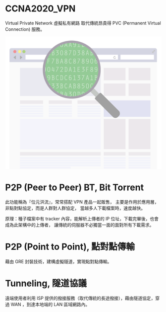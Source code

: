 # CCNA2020_VPN
Virtual Private Network 虛擬私有網路
取代傳統昂貴得 PVC (Permanent Virtual Connection) 服務。

![vpn](https://raw.githubusercontent.com/QueenieCplusplus/CCNA2020_VPN/master/vpn.png)

# P2P (Peer to Peer) BT, Bit Torrent

此功能稱為『位元洪流』，常常搭配 VPN 產品一起販售，
主要是作用於應用層，非點對點協定，而是人群對人群協定，
當越多人下載檔案時，速度越快。

原理：種子檔案中有 tracker 內容，能解析上傳者的 IP 位址，下載完畢後，也會成為此架構中的上傳者，
讓傳統的伺服器不必獨當一面的面對所有下載需求。


# P2P (Point to Point), 點對點傳輸

藉由 GRE 封裝技術，建構虛擬隧道，實現點對點傳輸。


# Tunneling, 隧道協議

遠端使用者利用 ISP 提供的撥接服務（取代傳統的長途撥接），藉由隧道協定，穿過 WAN ，到達本地端的 LAN 區域網路內。



